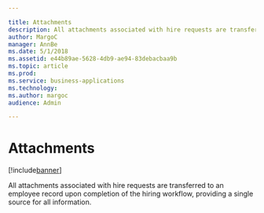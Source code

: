 ```yaml
---

title: Attachments
description: All attachments associated with hire requests are transferred to an employee record upon completion of the hiring workflow, providing a single source for all information.
author: MargoC
manager: AnnBe
ms.date: 5/1/2018
ms.assetid: e44b89ae-5628-4db9-ae94-83debacbaa9b
ms.topic: article
ms.prod: 
ms.service: business-applications
ms.technology: 
ms.author: margoc
audience: Admin

---
```

#  Attachments




[!include[banner](../../../includes/banner.md)]

All attachments associated with hire requests are transferred to an employee
record upon completion of the hiring workflow, providing a single source for all
information.
